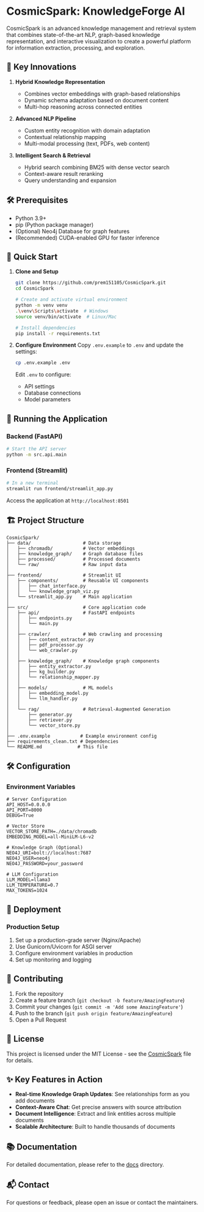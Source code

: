# CosmicSpark: KnowledgeForge AI

CosmicSpark is an advanced knowledge management and retrieval system that combines state-of-the-art NLP, graph-based knowledge representation, and interactive visualization to create a powerful platform for information extraction, processing, and exploration.

## 🚀 Key Innovations

1. **Hybrid Knowledge Representation**
   - Combines vector embeddings with graph-based relationships
   - Dynamic schema adaptation based on document content
   - Multi-hop reasoning across connected entities

2. **Advanced NLP Pipeline**
   - Custom entity recognition with domain adaptation
   - Contextual relationship mapping
   - Multi-modal processing (text, PDFs, web content)

3. **Intelligent Search & Retrieval**
   - Hybrid search combining BM25 with dense vector search
   - Context-aware result reranking
   - Query understanding and expansion

## 🛠️ Prerequisites

- Python 3.9+
- pip (Python package manager)
- (Optional) Neo4j Database for graph features
- (Recommended) CUDA-enabled GPU for faster inference

## 🚀 Quick Start

1. **Clone and Setup**
   ```bash
   git clone https://github.com/prem151105/CosmicSpark.git
   cd CosmicSpark
   
   # Create and activate virtual environment
   python -m venv venv
   .\venv\Scripts\activate  # Windows
   source venv/bin/activate  # Linux/Mac
   
   # Install dependencies
   pip install -r requirements.txt
   ```

2. **Configure Environment**
   Copy `.env.example` to `.env` and update the settings:
   ```bash
   cp .env.example .env
   ```
   
   Edit `.env` to configure:
   - API settings
   - Database connections
   - Model parameters

## 🚀 Running the Application

### Backend (FastAPI)
```bash
# Start the API server
python -m src.api.main
```

### Frontend (Streamlit)
```bash
# In a new terminal
streamlit run frontend/streamlit_app.py
```

Access the application at `http://localhost:8501`

## 🏗️ Project Structure

```
CosmicSpark/
├── data/                   # Data storage
│   ├── chromadb/           # Vector embeddings
│   ├── knowledge_graph/    # Graph database files
│   ├── processed/          # Processed documents
│   └── raw/                # Raw input data
│
├── frontend/               # Streamlit UI
│   ├── components/         # Reusable UI components
│   │   ├── chat_interface.py
│   │   └── knowledge_graph_viz.py
│   └── streamlit_app.py    # Main application
│
├── src/                    # Core application code
│   ├── api/                # FastAPI endpoints
│   │   ├── endpoints.py
│   │   └── main.py
│   │
│   ├── crawler/            # Web crawling and processing
│   │   ├── content_extractor.py
│   │   ├── pdf_processor.py
│   │   └── web_crawler.py
│   │
│   ├── knowledge_graph/    # Knowledge graph components
│   │   ├── entity_extractor.py
│   │   ├── kg_builder.py
│   │   └── relationship_mapper.py
│   │
│   ├── models/             # ML models
│   │   ├── embedding_model.py
│   │   └── llm_handler.py
│   │
│   └── rag/                # Retrieval-Augmented Generation
│       ├── generator.py
│       ├── retriever.py
│       └── vector_store.py
│
├── .env.example           # Example environment config
├── requirements_clean.txt # Dependencies
└── README.md             # This file
```

## 🛠️ Configuration

### Environment Variables

```env
# Server Configuration
API_HOST=0.0.0.0
API_PORT=8000
DEBUG=True

# Vector Store
VECTOR_STORE_PATH=./data/chromadb
EMBEDDING_MODEL=all-MiniLM-L6-v2

# Knowledge Graph (Optional)
NEO4J_URI=bolt://localhost:7687
NEO4J_USER=neo4j
NEO4J_PASSWORD=your_password

# LLM Configuration
LLM_MODEL=llama3
LLM_TEMPERATURE=0.7
MAX_TOKENS=1024
```

## 🚀 Deployment

### Production Setup
1. Set up a production-grade server (Nginx/Apache)
2. Use Gunicorn/Uvicorn for ASGI server
3. Configure environment variables in production
4. Set up monitoring and logging



## 🤝 Contributing

1. Fork the repository
2. Create a feature branch (`git checkout -b feature/AmazingFeature`)
3. Commit your changes (`git commit -m 'Add some AmazingFeature'`)
4. Push to the branch (`git push origin feature/AmazingFeature`)
5. Open a Pull Request

## 📄 License

This project is licensed under the MIT License - see the [CosmicSpark](LICENSE) file for details.

## ✨ Key Features in Action

- **Real-time Knowledge Graph Updates**: See relationships form as you add documents
- **Context-Aware Chat**: Get precise answers with source attribution
- **Document Intelligence**: Extract and link entities across multiple documents
- **Scalable Architecture**: Built to handle thousands of documents

## 📚 Documentation

For detailed documentation, please refer to the [docs](docs/) directory.

## 📬 Contact

For questions or feedback, please open an issue or contact the maintainers.
